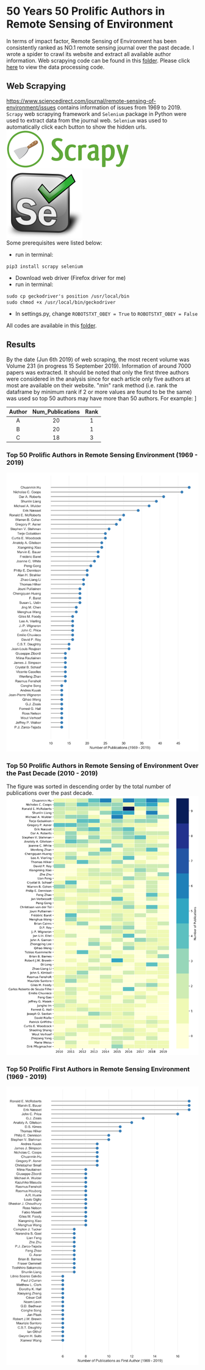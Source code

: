# 50 Years 50 Prolific Authors in Remote Sensing of Environment
In terms of impact factor, Remote Sensing of Environment has been consistently ranked as NO.1 remote sensing journal over the past decade. I wrote a spider to crawl its website and extract all available author information. Web scrapying code can be found in this [folder](https://github.com/RickWeng/web-scraping-rse/tree/master/rse). Please click [here](https://github.com/RickWeng/web-scraping-rse/blob/master/50years50authors-rse.ipynb) to view the data processing code. 
## Web Scrapying
https://www.sciencedirect.com/journal/remote-sensing-of-environment/issues contains information of issues from 1969 to 2019. 
`Scrapy` web scrapying framework and `Selenium` package in Python were used to extract data from the journal web. `Selenium` was used to automatically click each button to show the hidden urls.   
![](https://github.com/RickWeng/web-scraping-rse/blob/master/scrapylogo.png)    
![](https://github.com/RickWeng/web-scraping-rse/blob/master/seleniumlogo.png)    
Some prerequisites were listed below:   
* run in terminal: 
```
pip3 install scrapy selenium 
```
* Download web driver (Firefox driver for me)   
* run in terminal: 
```
sudo cp geckodriver's position /usr/local/bin
sudo chmod +x /usr/local/bin/geckodriver
```
* In settings.py, change `ROBOTSTXT_OBEY = True` to `ROBOTSTXT_OBEY = False`    

All codes are available in this [folder](https://github.com/RickWeng/web-scraping-rse/tree/master/rse).   
## Results
By the date (Jun 6th 2019) of web scraping, the most recent volume was Volume 231 (in progress 15 September 2019). Information of around 7000 papers was extracted. It should be noted that only the first three authors were considered in the analysis since for each article only five authors at most are available on their website. "min" rank method (i.e. rank the dataframe by minimum rank if 2 or more values are found to be the same) was used so top 50 authors may have more than 50 authors. For example:   ]

| Author | Num_Publications | Rank |
|:------:|:----------------:|:----:|
| A      | 20               | 1    |
| B      | 20               | 1    |
| C      | 18               | 3    |

### Top 50 Prolific Authors in Remote Sensing Environment (1969 - 2019)
![](https://github.com/RickWeng/web-scraping-rse/blob/master/figures/top-50-author.png)
### Top 50 Prolific Authors in Remote Sensing of Environment Over the Past Decade (2010 - 2019)
The figure was sorted in descending order by the total number of publications over the past decade.
![](https://github.com/RickWeng/web-scraping-rse/blob/master/figures/top-50-author-1019.png)
### Top 50 Prolific First Authors in Remote Sensing Environment (1969 - 2019)
![](https://github.com/RickWeng/web-scraping-rse/blob/master/figures/top-50-first-author.png)
